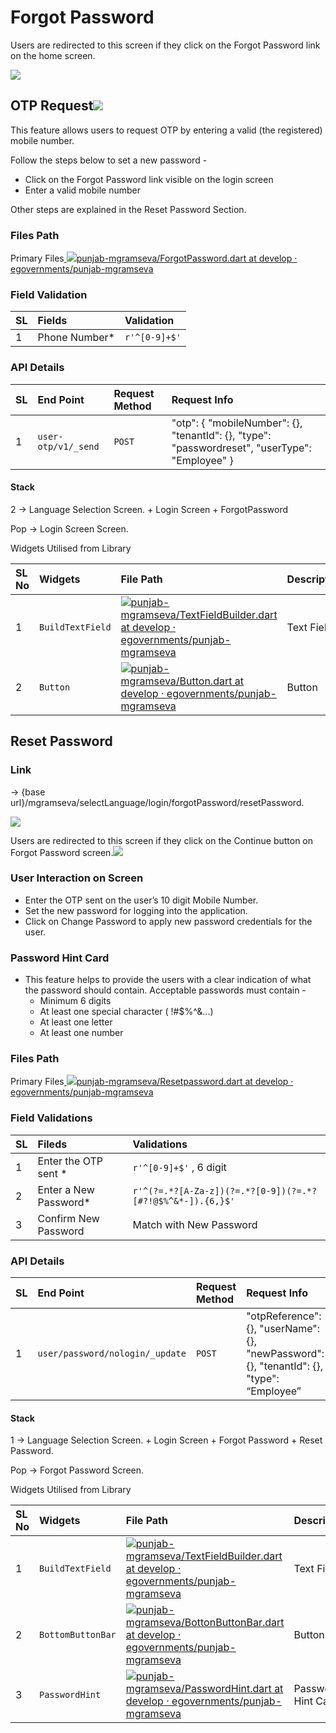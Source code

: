 # Forgot Password

Users are redirected to this screen if they click on the Forgot Password link on the home screen.

![](../../../../.gitbook/assets/image%20%2872%29.png)

## **OTP Request**![](blob:https://digit-discuss.atlassian.net/ea9bdc8b-ca2e-466f-b4dc-e230cdcd8833#media-blob-url=true&id=842d8496-309a-430b-86bd-19f136d4b017&collection=contentId-1922728099&contextId=1922728099&mimeType=image%2Fpng&name=Screenshot%202021-09-16%20at%202.02.25%20AM.png&size=113713&width=328&height=580&alt=)

This feature allows users to request OTP by entering a valid \(the registered\) mobile number.

Follow the steps below to set a new password -

* Click on the Forgot Password link visible on the login screen
* Enter a valid mobile number

Other steps are explained in the Reset Password Section.

### **Files Path**

Primary Files[ ![](https://github.com/fluidicon.png)punjab-mgramseva/ForgotPassword.dart at develop · egovernments/punjab-mgramseva](https://github.com/egovernments/punjab-mgramseva/blob/develop/frontend/mgramseva/lib/screeens/ForgotPassword/ForgotPassword.dart)

### **Field Validation**

| **SL** | **Fields** | **Validation** |
| :--- | :--- | :--- |
| 1 | Phone Number\* | `r'^[0-9]+$'` |

### **API Details**

| **SL** | **End Point** | **Request Method** | **Request Info** |
| :--- | :--- | :--- | :--- |
| 1 | `user-otp/v1/_send` | `POST` | "otp": { "mobileNumber": {}, "tenantId": {}, "type": "passwordreset", "userType": "Employee" } |

#### **Stack**

2 → Language Selection Screen. + Login Screen + ForgotPassword

Pop → Login Screen Screen.

 Widgets Utilised from Library

| **SL No** | **Widgets** | **File Path** | **Description** |
| :--- | :--- | :--- | :--- |
| 1 | `BuildTextField` | [![](https://github.com/fluidicon.png)punjab-mgramseva/TextFieldBuilder.dart at develop · egovernments/punjab-mgramseva](https://github.com/egovernments/punjab-mgramseva/blob/develop/frontend/mgramseva/lib/widgets/TextFieldBuilder.dart) | Text Field |
| 2 | `Button` | [![](https://github.com/fluidicon.png)punjab-mgramseva/Button.dart at develop · egovernments/punjab-mgramseva](https://github.com/egovernments/punjab-mgramseva/blob/develop/frontend/mgramseva/lib/widgets/Button.dart) | Button |

## Reset Password

### **Link**

→ {base url}/mgramseva/selectLanguage/login/forgotPassword/resetPassword.

![](../../../../.gitbook/assets/image%20%2882%29.png)

Users are redirected to this screen if they click on the Continue button on Forgot Password screen.![](blob:https://digit-discuss.atlassian.net/c66daa8d-7438-4ae7-b673-b2010ba3fc31#media-blob-url=true&id=808f425b-2032-4943-96ea-53a8f39c452a&collection=contentId-1922728099&contextId=1922728099&mimeType=image%2Fpng&name=Reset%20Password.png&size=96701&width=377&height=813&alt=)

### **User Interaction on Screen**

* Enter the OTP sent on the user’s 10 digit Mobile Number.
* Set the new password for logging into the application.
* Click on Change Password to apply new password credentials for the user.

### **Password Hint Card**

* This feature helps to provide the users with a clear indication of what the password should contain. Acceptable passwords must contain -
  * Minimum 6 digits
  * At least one special character \( !\#$%^&...\)
  * At least one letter
  * At least one number

### **Files Path**

Primary Files[ ![](https://github.com/fluidicon.png)punjab-mgramseva/Resetpassword.dart at develop · egovernments/punjab-mgramseva](https://github.com/egovernments/punjab-mgramseva/blob/develop/frontend/mgramseva/lib/screeens/ResetPassword/Resetpassword.dart)

### **Field Validations**

| **SL** | **Fileds** | **Validations** |
| :--- | :--- | :--- |
| 1 | Enter the OTP sent \* | `r'^[0-9]+$'` , 6 digit |
| 2 | Enter a New Password\* | `r'^(?=.*?[A-Za-z])(?=.*?[0-9])(?=.*?[#?!@$%^&*-]).{6,}$'` |
| 3 | Confirm New Password | Match with New Password |

### **API Details**

| **SL** | **End Point** | **Request Method** | **Request Info** |
| :--- | :--- | :--- | :--- |
| 1 | `user/password/nologin/_update` | `POST` | "otpReference": {}, "userName": {}, "newPassword": {}, "tenantId": {}, "type": “Employee” |

#### **Stack**

1 → Language Selection Screen. + Login Screen + Forgot Password + Reset Password.

Pop → Forgot Password Screen.

Widgets Utilised from Library

| **SL No** | **Widgets** | **File Path** | **Description** |
| :--- | :--- | :--- | :--- |
| 1 | `BuildTextField` | [![](https://github.com/fluidicon.png)punjab-mgramseva/TextFieldBuilder.dart at develop · egovernments/punjab-mgramseva](https://github.com/egovernments/punjab-mgramseva/blob/develop/frontend/mgramseva/lib/widgets/TextFieldBuilder.dart) | Text Field |
| 2 | `BottomButtonBar` | [![](https://github.com/fluidicon.png)punjab-mgramseva/BottonButtonBar.dart at develop · egovernments/punjab-mgramseva](https://github.com/egovernments/punjab-mgramseva/blob/develop/frontend/mgramseva/lib/widgets/BottonButtonBar.dart) | Button |
| 3 | `PasswordHint` | [![](https://github.com/fluidicon.png)punjab-mgramseva/PasswordHint.dart at develop · egovernments/punjab-mgramseva](https://github.com/egovernments/punjab-mgramseva/blob/develop/frontend/mgramseva/lib/widgets/PasswordHint.dart) | Password Hint Card |

